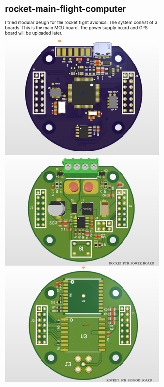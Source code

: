 # rocket-main-flight-computer
I tried modular design for the rocket flight avionics. The system consist of 3 boards. This is the main MCU board. The power supply board and GPS board will be uploaded later.

![alt text](https://github.com/lilcommieblyat/rocket-main-flight-computer/blob/master/pcb1.PNG)
![alt text](https://github.com/lilcommieblyat/rocket-main-flight-computer/blob/master/pcb2.PNG)
![alt text](https://github.com/lilcommieblyat/rocket-main-flight-computer/blob/master/pcb3.PNG)
